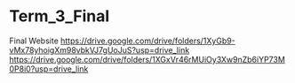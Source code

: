 # Term_3_Final
Final Website
https://drive.google.com/drive/folders/1XyGb9-vMx78yhoigXm98vbkVJ7gUoJuS?usp=drive_link
https://drive.google.com/drive/folders/1XGxVr46rMUiOy3Xw9nZb6iYP73M0P8i0?usp=drive_link

